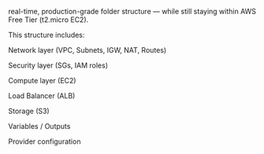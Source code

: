 real-time, production-grade folder structure — while still staying within AWS Free Tier (t2.micro EC2).

This structure includes:

Network layer (VPC, Subnets, IGW, NAT, Routes)

Security layer (SGs, IAM roles)

Compute layer (EC2)

Load Balancer (ALB)

Storage (S3)

Variables / Outputs

Provider configuration
